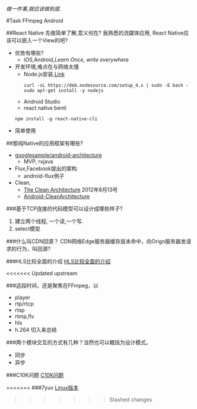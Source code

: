 *做一件事,就应该做到底.*

#Task
FFmpeg
Android

##React Native
先做简单了解,意义何在?
我熟悉的流媒体应用, React Native应该可以嵌入一个View的吧?
* 优势有哪些?
  * iOS,Android,*Learn Once, write everywhere*
* 开发环境,难点在与网络太慢
  * Node.js安装,[Link](https://nodejs.org/en/download/package-manager/#debian-and-ubuntu-based-linux-distributions)
    ```shell
    curl -sL https://deb.nodesource.com/setup_4.x | sudo -E bash -
    sudo apt-get install -y nodejs
    ```
  * Android Studio
  * react native benti
  ```
  npm install -g react-native-cli
  ```
* 简单使用

##那纯Native的应用框架有哪些?
* [googlesample/android-architecture](https://github.com/googlesamples/android-architecture.git)
  * MVP, rxjava
* Flux,Facebook提出的架构
  * android-flux例子
* Clean,
  * [The Clean Architecture](https://8thlight.com/blog/uncle-bob/2012/08/13/the-clean-architecture.html) 2012年8月13号
  * [Android-CleanArchitecture](https://github.com/android10/Android-CleanArchitecture)

###基于TCP连接的代码模型可以设计成哪些样子?
  1. 建立两个线程, 一个读,一个写.
  2. select模型

###什么叫CDN回源？
CDN网络Edge服务器缓存层未命中，向Orign服务器发请求的行为，叫回源?

###HLS比较全面的介绍
[HLS比较全面的介绍](http://yangchao0033.github.io/blog/2016/01/29/hls-1/)

<<<<<<< Updated upstream

###这段时间，还是聚焦在FFmpeg，以
* player
* rtp/rtcp
* rtsp
* rtmp,flv
* hls
* h.264
切入来总结

###两个模块交互的方式有几种？当然也可以概括为设计模式。
* 同步
* 异步

###C10K问题
[C10K问题](http://www.kegel.com/c10k.html)


=======
###7yuv
[Linux版本](http://datahammer.de/7yuv_2.5_amd64.tar.gz)
>>>>>>> Stashed changes
